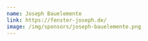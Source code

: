 ```yaml
---
name: Joseph Bauelemente
link: https://fenster-joseph.de/
image: /img/sponsors/joseph-bauelemente.png
---
```

